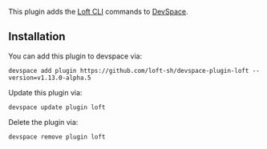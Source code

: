 This plugin adds the [Loft CLI](https://github.com/loft-sh/loft) commands to [DevSpace](https://devspace.sh/). 

## Installation

You can add this plugin to devspace via:
```
devspace add plugin https://github.com/loft-sh/devspace-plugin-loft --version=v1.13.0-alpha.5
```

Update this plugin via:
```
devspace update plugin loft
```

Delete the plugin via:
```
devspace remove plugin loft
```
